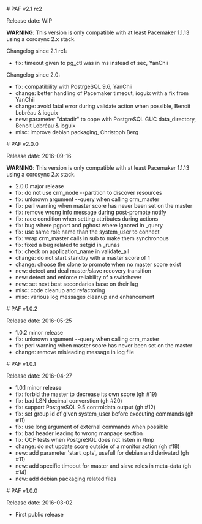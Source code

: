 # PAF v2.1 rc2

Release date: WIP

__WARNING__: This version is only compatible with at least
Pacemaker 1.1.13 using a corosync 2.x stack.

Changelog since 2.1 rc1:

* fix: timeout given to pg_ctl was in ms instead of sec, YanChii

Changelog since 2.0:

* fix: compatibility with PostrgeSQL 9.6, YanChii
* change: better handling of Pacemaker timeout, ioguix with a fix from YanChii
* change: avoid fatal error during validate action when possible, Benoit Lobréau & ioguix
* new: parameter "datadir" to cope with PostgreSQL GUC data_directory, Benoit Lobréau & ioguix
* misc: improve debian packaging, Christoph Berg



# PAF v2.0.0

Release date: 2016-09-16

__WARNING__: This version is only compatible with at least
Pacemaker 1.1.13 using a corosync 2.x stack.

* 2.0.0 major release
* fix: do not use crm_node --partition to discover resources
* fix: unknown argument --query when calling crm_master
* fix: perl warning when master score has never been set on the master
* fix: remove wrong info message during post-promote notify
* fix: race condition when setting attributes during actions
* fix: bug where pgport and pghost where ignored in _query
* fix: use same role name than the system_user to connect
* fix: wrap crm_master calls in sub to make them synchronous
* fix: fixed a bug related to setgid in _runas
* fix: check on application_name in validate_all
* change: do not start standby with a master score of 1
* change: choose the clone to promote when no master score exist
* new: detect and deal master/slave recovery transition
* new: detect and enforce reliability of a switchover
* new: set next best secondaries base on their lag
* misc: code cleanup and refactoring
* misc: various log messages cleanup and enhancement



# PAF v1.0.2

Release date: 2016-05-25

* 1.0.2 minor release
* fix: unknown argument --query when calling crm_master
* fix: perl warning when master score has never been set on the master
* change: remove misleading message in log file



# PAF v1.0.1

Release date: 2016-04-27

* 1.0.1 minor release
* fix: forbid the master to decrease its own score (gh #19)
* fix: bad LSN decimal converstion (gh #20)
* fix: support PostgreSQL 9.5 controldata output (gh #12)
* fix: set group id of given system_user before executing commands (gh #11)
* fix: use long argument of external commands when possible
* fix: bad header leading to wrong manpage section
* fix: OCF tests when PostgreSQL does not listen in /tmp
* change: do not update score outside of a monitor action (gh #18)
* new: add parameter 'start_opts', usefull for debian and derivated (gh #11)
* new: add specific timeout for master and slave roles in meta-data (gh #14)
* new: add debian packaging related files



# PAF v1.0.0

Release date: 2016-03-02

* First public release

